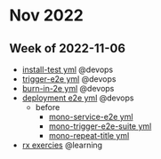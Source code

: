 # Nov 2022

## Week of 2022-11-06

- [install-test yml](https://github.com/helloextend/gha-reusable-workflows/blob/main/.github/workflows/poly-service-install-test.yml#L165) @devops
- [trigger-e2e yml](https://github.com/helloextend/gha-reusable-workflows/blob/main/.github/workflows/poly-service-trigger-e2e-suite.yml#L73) @devops
- [burn-in-2e yml](https://github.com/helloextend/gha-reusable-workflows/blob/main/.github/workflows/poly-service-test-burn-in.yml#L62) @devops
- [deployment e2e yml](https://github.com/helloextend/gha-reusable-workflows/blob/main/.github/workflows/poly-service-e2e.yml#L162) @devops
  - before
    - [mono-service-e2e yml](https://github.com/helloextend/gha-reusable-workflows/blob/main/.github/workflows/mono-service-e2e.yml#L75)
    - [mono-trigger-e2e-suite yml](https://github.com/helloextend/gha-reusable-workflows/blob/main/.github/workflows/mono-trigger-e2e-suite.yml#L87)
    - [mono-repeat-title yml](https://github.com/helloextend/gha-reusable-workflows/blob/main/.github/workflows/mono-repeat-title.yml#L73)
- [rx exercies](http://reactivex.io/learnrx/) @learning
